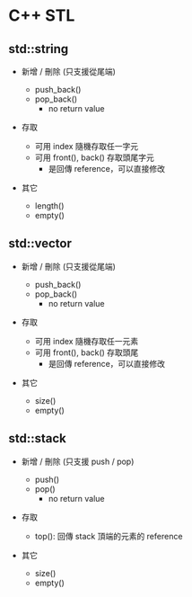 # C++ STL

## std::string
- 新增 / 刪除 (只支援從尾端)
    - push_back()
    - pop_back()
        - no return value

- 存取
    - 可用 index 隨機存取任一字元
    - 可用 front(), back() 存取頭尾字元
        - 是回傳 reference，可以直接修改

- 其它
    - length()
    - empty()

## std::vector
- 新增 / 刪除 (只支援從尾端)
    - push_back()
    - pop_back()
        - no return value

- 存取
    - 可用 index 隨機存取任一元素
    - 可用 front(), back() 存取頭尾
        - 是回傳 reference，可以直接修改

- 其它
    - size()
    - empty()

## std::stack
- 新增 / 刪除 (只支援 push / pop)
    - push()
    - pop()
        - no return value

- 存取
    - top(): 回傳 stack 頂端的元素的 reference

- 其它
    - size()
    - empty()